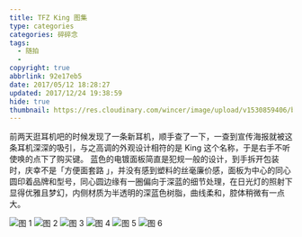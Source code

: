 ```yaml
---
title: TFZ King 图集
type: categories
categories: 碎碎念
tags:
  - 随拍
  - 
copyright: true
abbrlink: 92e17eb5
date: 2017/05/12 18:28:27
updated: 2017/12/24 19:38:59
hide: true
thumbnail: https://res.cloudinary.com/wincer/image/upload/v1530859406/blog/tfzking_atlas/cover.png
---
```

前两天逛耳机吧的时候发现了一条新耳机，顺手查了一下，一查到宣传海报就被这条耳机深深的吸引，与之高调的外观设计相符的是 King 这个名称，于是右手不听使唤的点下了购买键。
蓝色的电镀面板简直是犯规一般的设计，到手拆开包装时，庆幸不是「方便面套路 」，并没有感到塑料的丝毫廉价感，面板为中心的同心圆印着品牌和型号，同心圆边缘有一圈偏向于深蓝的细节处理，在日光灯的照射下显得优雅且梦幻，内侧材质为半透明的深蓝色树脂，曲线柔和，腔体稍微有一点大。

<!-- more -->

![图 1](https://res.cloudinary.com/wincer/image/upload/v1530845146/blog/tfzking_atlas/pic1.jpg)
![图 2](https://res.cloudinary.com/wincer/image/upload/v1530845146/blog/tfzking_atlas/pic2.jpg)
![图 3](https://res.cloudinary.com/wincer/image/upload/v1530845146/blog/tfzking_atlas/pic3.jpg)
![图 4](https://res.cloudinary.com/wincer/image/upload/v1530845146/blog/tfzking_atlas/pic4.jpg)
![图 5](https://res.cloudinary.com/wincer/image/upload/v1530845146/blog/tfzking_atlas/pic5.jpg)
![图 6](https://res.cloudinary.com/wincer/image/upload/v1530845146/blog/tfzking_atlas/pic6.jpg)
